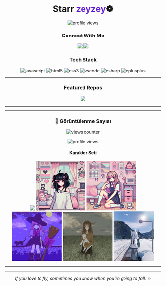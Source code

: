 <!-- PROFIL BASLIK -->
<h1 align="center">Starr <span style="color:#6c2bd9;">zeyzey</span>❁</h1>

<p align="center">
  <img src="https://komarev.com/ghpvc/?username=nikitagofi&label=Profile%20views&style=for-the-badge" alt="profile views"/>
</p>

<!-- SOSYAL BAGLANTILAR -->
<h3 align="center">Connect With Me</h3>
<p align="center">
  <!-- Instagram -->
  <a href="https://instagram.com/zeyzeyefs" target="_blank">
    <img src="https://img.shields.io/badge/Instagram-%23E4405F.svg?style=for-the-badge&logo=instagram&logoColor=white" />
  </a>
  <!-- Notion -->
  <a href="https://www.notion.so/zeyzeyefs" target="_blank">
    <img src="https://img.shields.io/badge/Notion-000000.svg?style=for-the-badge&logo=notion&logoColor=white" />
  </a>
</p>

<!-- TEKNOLOJI YIGINIM -->
<h3 align="center">Tech Stack</h3>
<p align="center">
  <img src="https://cdn.jsdelivr.net/gh/devicons/devicon/icons/javascript/javascript-original.svg" height="42" alt="javascript"/>
  <img src="https://cdn.jsdelivr.net/gh/devicons/devicon/icons/html5/html5-original.svg" height="42" alt="html5"/>
  <img src="https://cdn.jsdelivr.net/gh/devicons/devicon/icons/css3/css3-original.svg" height="42" alt="css3"/>
  <img src="https://cdn.jsdelivr.net/gh/devicons/devicon/icons/vscode/vscode-original.svg" height="42" alt="vscode"/>
  <img src="https://cdn.jsdelivr.net/gh/devicons/devicon/icons/csharp/csharp-original.svg" height="42" alt="csharp"/>
  <img src="https://cdn.jsdelivr.net/gh/devicons/devicon/icons/cplusplus/cplusplus-original.svg" height="42" alt="cplusplus"/>
</p>

---

<!-- VITRIN PROJELER -->
<h3 align="center">Featured Repos</h3>
<p align="center">
  <a href="https://github.com/nikitagofi/fotografcilik">
    <img src="https://github-readme-stats.vercel.app/api/pin/?username=nikitagofi&repo=fotografcilik&theme=transparent" />
  </a>
</p>

---
---

<!-- GÖRÜNTÜLENME / KARAKTERLİ BANNER -->
<h3 align="center">🔢 Görüntülenme Sayısı</h3>

<p align="center">
  <!-- Eğer GitHub Action ile views.png çalışırsa -->
  <img src="./assets/views.png" alt="views counter" width="860"/>
</p>

<!-- Alternatif: Komarev counter (yedek olarak kalabilir) -->
<p align="center">
  <img src="https://komarev.com/ghpvc/?username=nikitagofi&label=Profile%20Views&style=for-the-badge" alt="profile views"/>
</p>

<h4 align="center">Karakter Seti</h4>
<p align="center">
  <img src="./assets/char0.png" width="160"/>
  <img src="./assets/char1.png" width="160"/>
  <img src="./assets/char2.png" width="160"/>
  <img src="./assets/char3.png" width="160"/>
  <img src="./assets/char4.png" width="160"/>
  <img src="./assets/char5.png" width="130"/>
</p>

---

---

<!-- MINI NOT -->
<p align="center">
  <i>If you love to fly, sometimes you know when you're going to fall. ✨</i>
</p>
